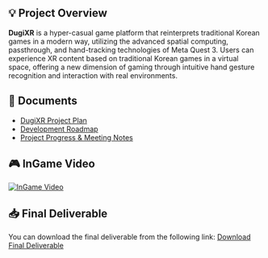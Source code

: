 ## 💡 Project Overview
**DugiXR** is a hyper-casual game platform that reinterprets traditional Korean games in a modern way, utilizing the advanced spatial computing, passthrough, and hand-tracking technologies of Meta Quest 3. Users can experience XR content based on traditional Korean games in a virtual space, offering a new dimension of gaming through intuitive hand gesture recognition and interaction with real environments.

## 📄 Documents
- [DugiXR Project Plan](./DugiXR_PDF/DugiXR_프로젝트기획안-압축됨.pdf)
- [Development Roadmap](./DugiXR_PDF/다은_개발로드맵.pdf)
- [Project Progress & Meeting Notes](./DugiXR_PDF/DugiXR_진행과정.pdf)

## 🎮 InGame Video
[![InGame Video](https://img.youtube.com/vi/uoZCPzFqd20/0.jpg)](https://youtu.be/uoZCPzFqd20)

## 📥 Final Deliverable
You can download the final deliverable from the following link: [Download Final Deliverable](https://bit.ly/DugiXR)
